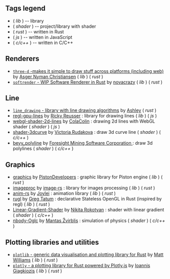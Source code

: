
## Tags legend

- ( _lib_ ) -- library
- ( _shader_ ) -- project/library with shader
- ( _rust_ ) -- written in Rust
- ( _js_ ) -- written in JavaScript
- ( _c/c++_ ) -- written in C/C++


## Renderers

- [`three-d` -makes it simple to draw stuff across platforms (including web)](https://github.com/asny/three-d) by [Asger Nyman Christiansen](https://github.com/asny) ( _lib_ ) ( _rust_ )
- [`softrender` - WIP Software Renderer in Rust](https://github.com/novacrazy/rust-softrender) by [novacrazy](https://github.com/novacrazy) ( _lib_ ) ( _rust_ )

## Line

- [`line_drawing` - library with line drawing algorithms](https://github.com/expenses/line_drawing) by [Ashley](https://github.com/expenses) ( _rust_ )
- [regl-gpu-lines](https://github.com/rreusser/regl-gpu-lines) by [Ricky Reusser](https://github.com/rreusser) : library for drawing lines ( _lib_ ) ( _js_ )
- [webgl-shader-2d-lines](https://github.com/ColaColin/webgl-shader-2d-lines) by [ColaColin](https://github.com/ColaColin) : drawing 2d lines with WebGL shader ( _shader_ ) ( _js_ )
- [shader-3dcurve](https://github.com/vicrucann/shader-3dcurve) by [Victoria Rudakova](https://github.com/vicrucann) : draw 3d curve line ( _shader_ ) ( _c/c++_ )
- [bevy_polyline](https://github.com/ForesightMiningSoftwareCorporation/bevy_polyline) by [Foresight Mining Software Corporation ](https://github.com/ForesightMiningSoftwareCorporation) : draw 3d polylines ( _shader_ ) ( _c/c++_ )

## Graphics

- [graphics](https://github.com/pistondevelopers/graphics) by [PistonDevelopers](https://github.com/PistonDevelopers) : graphic library for Piston engine ( _lib_ ) ( _rust_ )
- [imageproc](https://github.com/image-rs/imageproc) by [image-rs](https://github.com/image-rs) : library for images processing ( _lib_ ) ( _rust_ )
- [anim-rs](https://github.com/Joylei/anim-rs) by [Joylei](https://github.com/Joylei) : animation library ( _lib_ ) ( _rust_ )
- [rugl](https://github.com/gregtatum/rugl) by [Greg Tatum](https://github.com/gregtatum) : declarative Stateless OpenGL in Rust (inspired by regl) ( _lib_ ) ( _rust_ )
- [Linear-Gradient-Shader](https://github.com/Rokotyan/Linear-Gradient-Shader) by [Nikita Rokotyan](https://github.com/Rokotyan) : shader with linear gradient ( _shader_ ) ( _c/c++_ )
- [nbody-Oglc](https://github.com/MantasZvirb/nbody-Oglc) by [Mantas Žvirblis](https://github.com/MantasZvirb) : simulation of physics ( _shader_ ) ( _c/c++_ )

## Plotting libraries and utilities

- [`plotlib` - generic data visualisation and plotting library for Rust](https://github.com/milliams/plotlib) by [Matt Williams](https://github.com/milliams) ( _lib_ ) ( _rust_ )
- [`plotly` - a plotting library for Rust powered by Plotly.js](https://github.com/igiagkiozis/plotly) by [Ioannis Giagkiozis](https://github.com/igiagkiozis) ( _lib_ ) ( _rust_ )

